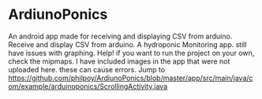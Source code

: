 # ArdiunoPonics
An android app made for receiving and displaying CSV from arduino. 
Receive and display CSV from arduino. A hydroponic Monitoring app. still have issues with graphing. 
Help!
if you want to run the project on your own, check the mipmaps. 
I have included images in the app that were not uploaded here. these can cause errors.
Jump to https://github.com/philpoy/ArdiunoPonics/blob/master/app/src/main/java/com/example/arduinoponics/ScrollingActivity.java
